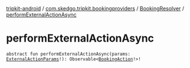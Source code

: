 [tripkit-android](../../index.md) / [com.skedgo.tripkit.bookingproviders](../index.md) / [BookingResolver](index.md) / [performExternalActionAsync](./perform-external-action-async.md)

# performExternalActionAsync

`abstract fun performExternalActionAsync(params: `[`ExternalActionParams`](../../com.skedgo.tripkit/-external-action-params/index.md)`!): Observable<`[`BookingAction`](../../com.skedgo.tripkit/-booking-action/index.md)`!>!`